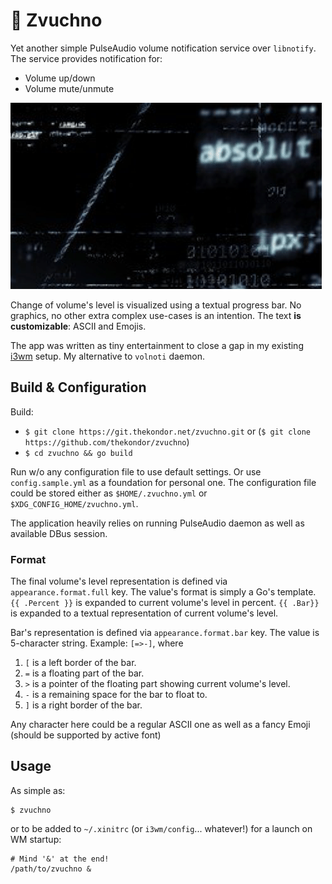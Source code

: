 # 🎵 Zvuchno

Yet another simple PulseAudio volume notification service over `libnotify`. The service provides notification for:

- Volume up/down
- Volume mute/unmute

![In action](zvuchno-demo.gif)

Change of volume's level is visualized using a textual progress bar. No graphics, no other extra complex use-cases is an intention.
The text **is customizable**: ASCII and Emojis.

The app was written as tiny entertainment to close a gap in my existing [i3wm](https://i3wm.org/) setup. My alternative to `volnoti` daemon.

## Build & Configuration

Build:
- `$ git clone https://git.thekondor.net/zvuchno.git` or (`$ git clone https://github.com/thekondor/zvuchno`)
- `$ cd zvuchno && go build`

Run w/o any configuration file to use default settings. Or use `config.sample.yml` as a foundation for personal one.
The configuration file could be stored either as `$HOME/.zvuchno.yml` or `$XDG_CONFIG_HOME/zvuchno.yml`.

The application heavily relies on running PulseAudio daemon as well as available DBus session.

### Format

The final volume's level representation is defined via `appearance.format.full` key. The value's format is simply a Go's template.
`{{ .Percent }}` is expanded to current volume's level in percent.
`{{ .Bar}}` is expanded to a textual representation of current volume's level.

Bar's representation is defined via `appearance.format.bar` key. The value is 5-character string. Example: `[=>-]`, where

1. `[` is a left border of the bar.
2. `=` is a floating part of the bar.
3. `>` is a pointer of the floating part showing current volume's level.
4. `-` is a remaining space for the bar to float to.
5. `]` is a right border of the bar.

Any character here could be a regular ASCII one as well as a fancy Emoji (should be supported by active font)

## Usage

As simple as:

```shell
$ zvuchno
```

or to be added to `~/.xinitrc` (or `i3wm/config`... whatever!) for a launch on WM startup:

```
# Mind '&' at the end!
/path/to/zvuchno &
```

